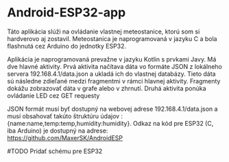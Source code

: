 # Android-ESP32-app 
Táto aplikácia slúži na ovládanie vlastnej meteostanice, ktorú som si hardverovo aj zostavil. 
Meteostanica je naprogramovaná v jazyku C a bola flashnutá cez Arduino do jednotky ESP32.

Aplikácia je naprogramovaná prevažne v jazyku Kotlin s prvkami Javy. Má dve hlavné aktivity. Prvá aktivita načítava dáta vo formáte JSON z lokálneho servera 192.168.4.1/data.json a ukladá ich do vlastnej databázy. 
Tieto dáta sú následne zdieľané medzi fragmentmi v rámci hlavnej aktivity. 
Fragmenty dokážu zobrazovať dáta v grafe alebo v zhrnutí. Druhá aktivita ponúka ovládanie LED cez GET requesty

JSON formát musí byť dostupný na webovej adrese 192.168.4.1/data.json a musí obsahovať takúto štruktúru údajov : {name:name,temp:temp,humidity:humidity}. Odkaz na kód pre ESP32 (C, iba Arduino) je dostupný na adrese: https://github.com/MaxerSK/AndroidESP

#TODO Pridať schému pre ESP32

